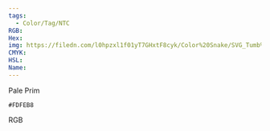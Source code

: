 ```yaml
---
tags:
  - Color/Tag/NTC
RGB:
Hex:
img: https://filedn.com/l0hpzxl1f01yT7GHxtF8cyk/Color%20Snake/SVG_Tumb%20Mass%20No%20Name/FDFEB8.svg
CMYK:
HSL:
Name:
---
```

Pale Prim
```palette
#FDFEB8
```
RGB

